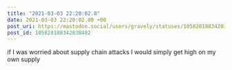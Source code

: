 ```yaml
---
title: "2021-03-03 22:20:02.8"
date: 2021-03-03 22:20:02.80 +00
post_uri: https://mastodon.social/users/gravely/statuses/105828188342038402
post_id: 105828188342038402
---
```

if I was worried about supply chain attacks I would simply get high on my own supply



